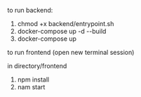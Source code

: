 to run backend:

1. chmod +x backend/entrypoint.sh    
2. docker-compose up -d --build 
3. docker-compose up  


to run frontend (open new terminal session)

in directory/frontend
1. npm install
2. nam start